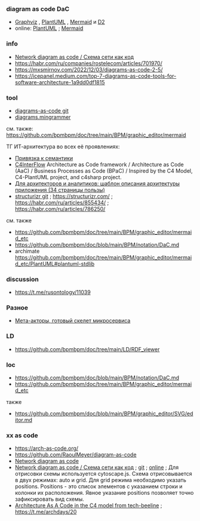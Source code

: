### diagram as code DaC
- [Graphviz](https://graphviz.org/) , [PlantUML](https://plantuml.com/ru/) , [Mermaid](https://mermaid.js.org/) и [D2](https://d2lang.com/) 
- online: [PlantUML](https://www.plantuml.com/plantuml/uml/SyfFKj2rKt3CoKnELR1Io4ZDoSa70000) ; [Mermaid](https://www.mermaidchart.com/play?utm_source=mermaid_js&utm_medium=editor_selection&utm_campaign=playground#pako:eNqrVkrOT0lVslJSqgUAFW4DVg)
### info
- [Network diagram as code / Схема сети как код](https://habr.com/ru/articles/491814/)
- https://habr.com/ru/companies/rostelecom/articles/701970/
- https://mxsmirnov.com/2022/12/03/diagrams-as-code-2-5/
- https://icepanel.medium.com/top-7-diagrams-as-code-tools-for-software-architecture-1a9dd0df1815

### tool
- [diagrams-as-code git](https://github.com/topics/diagrams-as-code) 
- [diagrams.mingrammer](https://diagrams.mingrammer.com/) 

см. также: https://github.com/bpmbpm/doc/tree/main/BPM/graphic_editor/mermaid

ТГ ИТ-архитектура во всех её проявлениях:
- [Привязка к семантики](https://t.me/c/1120099288/167348)
- [C4InterFlow](https://github.com/SlavaVedernikov/C4InterFlow) Architecture as Code framework / Architecture as Code (AaC) / Business Processes as Code (BPaC) / Inspired by the C4 Model, C4-PlantUML project, and c4sharp project.
- [Для архитекторов и аналитиков: шаблон описания архитектуры приложения (34 страницы пользы)](https://habr.com/ru/articles/907154/)
- [structurizr git](https://github.com/structurizr/dsl) ; https://structurizr.com/ ; https://habr.com/ru/articles/855434/ ; https://habr.com/ru/articles/786250/

см. также
- https://github.com/bpmbpm/doc/tree/main/BPM/graphic_editor/mermaid_etc  
- https://github.com/bpmbpm/doc/blob/main/BPM/notation/DaC.md
- archimate https://github.com/bpmbpm/doc/tree/main/BPM/graphic_editor/mermaid_etc/PlantUML#plantuml-stdlib
### discussion
- https://t.me/rusontology/11039

### Разное
- [Мета-акторы, готовый скелет микросервиса](https://habr.com/ru/articles/920684/)

### LD
- https://github.com/bpmbpm/doc/tree/main/LD/RDF_viewer

### loc
- https://github.com/bpmbpm/doc/blob/main/BPM/notation/DaC.md
- https://github.com/bpmbpm/doc/tree/main/BPM/graphic_editor/mermaid_etc
  
также
- https://github.com/bpmbpm/doc/blob/main/BPM/graphic_editor/SVG/editor.md

### xx as code
- https://arch-as-code.org/
- https://github.com/RaoulMeyer/diagram-as-code
- [Network diagram as code](https://github.com/Thomaash/me)
- [Network diagram as code / Схема сети как код](https://habr.com/ru/articles/491814/) ; [git](https://github.com/antirek/network-diagram) ; [online](https://antirek.github.io/network-diagram-editor/) ; Для отрисовки схемы используется cytoscape.js. Схема отрисовывается в двух режимах: auto и grid. Для grid режима необходимо указать positions. Positions - это список элементов с указанием строки и колонки их расположения. Явное указание positions позволяет точно зафиксировать вид схемы.
- [ Architecture As A Code in the C4 model from tech-beeline](https://github.com/tech-beeline) ; https://t.me/archdays/20
